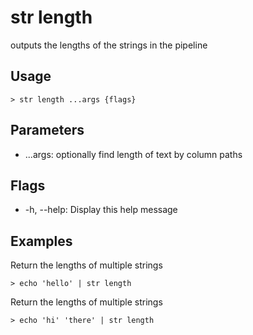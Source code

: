 # str length
outputs the lengths of the strings in the pipeline

## Usage
```shell
> str length ...args {flags} 
 ```

## Parameters
* ...args: optionally find length of text by column paths

## Flags
* -h, --help: Display this help message

## Examples
  Return the lengths of multiple strings
```shell
> echo 'hello' | str length
 ```

  Return the lengths of multiple strings
```shell
> echo 'hi' 'there' | str length
 ```

